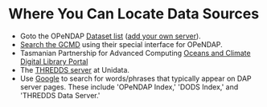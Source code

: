 # Where You Can Locate Data Sources

* Goto the OPeNDAP [Dataset list](http://docs.opendap.org/index.php/Dataset_List) ([add your own server](http://docs.opendap.org/index.php/HowTo:_Adding_to_the_Dataset_List)).
* [Search the GCMD](http://gcmd.gsfc.nasa.gov/Data/portals/dods/index.html) using their special interface for OPeNDAP.
* Tasmanian Partnership for Advanced Computing [Oceans and Climate Digital Library Portal](http://ngportal.sf.utas.edu.au/gridsphere/gridsphere?cid=gridsphere)
* The [THREDDS server](http://motherlode.ucar.edu:8080/thredds/catalog.html) at Unidata.
* Use [Google](http://www.google.com/) to search for words/phrases that typically appear on DAP server pages. These include 'OPeNDAP Index,' 'DODS Index,' and 'THREDDS Data Server.'
